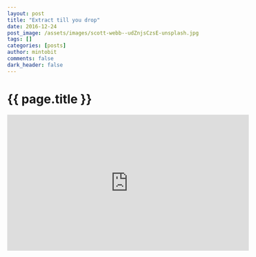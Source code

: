 ```yaml
---
layout: post
title: "Extract till you drop"
date: 2016-12-24
post_image: /assets/images/scott-webb--udZnjsCzsE-unsplash.jpg
tags: []
categories: [posts]
author: mintobit
comments: false
dark_header: false
---
```

# {{ page.title }}
<iframe width="560" height="315" src="https://www.youtube.com/embed/DCvDF0lbCbc" frameborder="0" allowfullscreen></iframe>